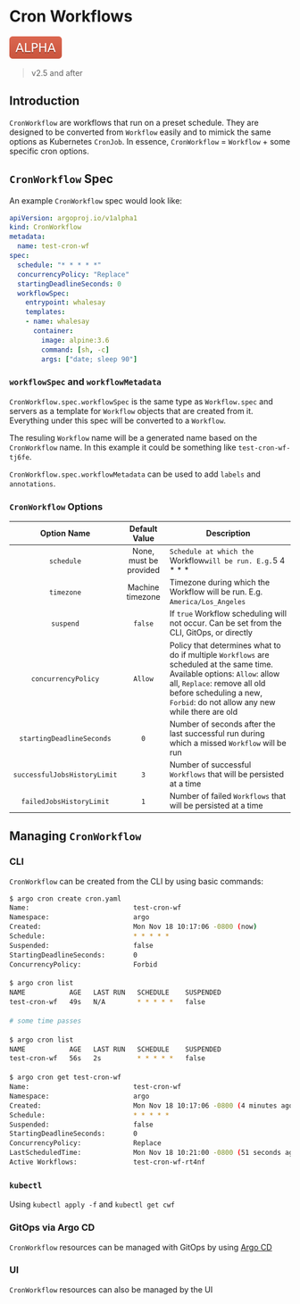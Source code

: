 # Cron Workflows

![alpha](assets/alpha.svg)

> v2.5 and after

## Introduction

`CronWorkflow` are workflows that run on a preset schedule. They are designed to be converted from `Workflow` easily and to mimick the same options as Kubernetes `CronJob`. In essence, `CronWorkflow` = `Workflow` + some specific cron options.

## `CronWorkflow` Spec

An example `CronWorkflow` spec would look like:

```yaml
apiVersion: argoproj.io/v1alpha1
kind: CronWorkflow
metadata:
  name: test-cron-wf
spec:
  schedule: "* * * * *"
  concurrencyPolicy: "Replace"
  startingDeadlineSeconds: 0
  workflowSpec:
    entrypoint: whalesay
    templates:
    - name: whalesay
      container:
        image: alpine:3.6
        command: [sh, -c]
        args: ["date; sleep 90"]
```

### `workflowSpec` and `workflowMetadata`

`CronWorkflow.spec.workflowSpec` is the same type as `Workflow.spec` and servers as a template for `Workflow` objects that are created from it. Everything under this spec will be converted to a `Workflow`.

The resuling `Workflow` name will be a generated name based on the `CronWorkflow` name. In this example it could be something like `test-cron-wf-tj6fe`.

`CronWorkflow.spec.workflowMetadata` can be used to add `labels` and `annotations`.

### `CronWorkflow` Options

|          Option Name         |      Default Value     | Description                                                                                                                                                                                                                            |
|:----------------------------:|:----------------------:|----------------------------------------------------------------------------------------------------------------------------------------------------------------------------------------------------------------------------------------|
|          `schedule`          | None, must be provided | `Schedule at which the `Workflow` will be run. E.g. `5 4 * * *                                                                                                                                                                         |
|          `timezone`          |    Machine timezone    | Timezone during which the Workflow will be run. E.g. `America/Los_Angeles`                                                                                                                                                             |
|           `suspend`          |         `false`        | If `true` Workflow scheduling will not occur. Can be set from the CLI, GitOps, or directly                                                                                                                                             |
|      `concurrencyPolicy`     |         `Allow`        | Policy that determines what to do if multiple `Workflows` are scheduled at the same time. Available options: `Allow`: allow all, `Replace`: remove all old before scheduling a new, `Forbid`: do not allow any new while there are old |
| `startingDeadlineSeconds`    |           `0`          | Number of seconds after the last successful run during which a missed `Workflow` will be run                                                                                                                                           |
| `successfulJobsHistoryLimit` |           `3`          | Number of successful `Workflows` that will be persisted at a time                                                                                                                                                                      |
| `failedJobsHistoryLimit`     | `1`                    | Number of failed `Workflows` that will be persisted at a time                                                                                                                                                                          |

## Managing `CronWorkflow`

### CLI

`CronWorkflow` can be created from the CLI by using basic commands:

```sh
$ argo cron create cron.yaml
Name:                          test-cron-wf
Namespace:                     argo
Created:                       Mon Nov 18 10:17:06 -0800 (now)
Schedule:                      * * * * *
Suspended:                     false
StartingDeadlineSeconds:       0
ConcurrencyPolicy:             Forbid

$ argo cron list
NAME           AGE   LAST RUN   SCHEDULE    SUSPENDED
test-cron-wf   49s   N/A        * * * * *   false

# some time passes

$ argo cron list
NAME           AGE   LAST RUN   SCHEDULE    SUSPENDED
test-cron-wf   56s   2s         * * * * *   false

$ argo cron get test-cron-wf
Name:                          test-cron-wf
Namespace:                     argo
Created:                       Mon Nov 18 10:17:06 -0800 (4 minutes ago)
Schedule:                      * * * * *
Suspended:                     false
StartingDeadlineSeconds:       0
ConcurrencyPolicy:             Replace
LastScheduledTime:             Mon Nov 18 10:21:00 -0800 (51 seconds ago)
Active Workflows:              test-cron-wf-rt4nf
```

### `kubectl`

Using `kubectl apply -f` and `kubectl get cwf`

### GitOps via Argo CD

`CronWorkflow` resources can be managed with GitOps by using [Argo CD](https://github.com/argoproj/argo-cd)

### UI

`CronWorkflow` resources can also be managed by the UI
